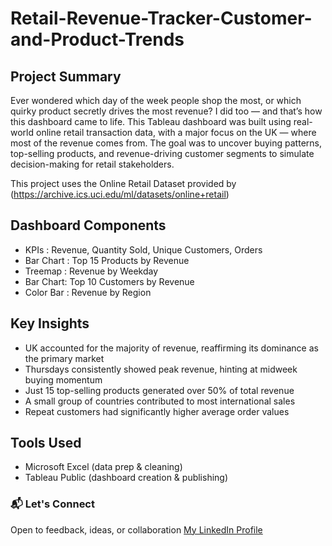 # Retail-Revenue-Tracker-Customer-and-Product-Trends

## Project Summary
Ever wondered which day of the week people shop the most, or which quirky product secretly drives the most revenue? I did too — and that’s how this dashboard came to life.
This Tableau dashboard was built using real-world online retail transaction data, with a major focus on the UK — where most of the revenue comes from. The goal was to uncover buying patterns, top-selling products, and revenue-driving customer segments to simulate decision-making for retail stakeholders.

This project uses the Online Retail Dataset provided by (https://archive.ics.uci.edu/ml/datasets/online+retail)

## Dashboard Components
- KPIs : Revenue, Quantity Sold, Unique Customers, Orders  
- Bar Chart : Top 15 Products by Revenue  
- Treemap : Revenue by Weekday  
- Bar Chart: Top 10 Customers by Revenue
- Color Bar : Revenue by Region

## Key Insights
- UK accounted for the majority of revenue, reaffirming its dominance as the primary market  
- Thursdays consistently showed peak revenue, hinting at midweek buying momentum  
- Just 15 top-selling products generated over 50% of total revenue  
- A small group of countries contributed to most international sales  
- Repeat customers had significantly higher average order values  

## Tools Used
- Microsoft Excel (data prep & cleaning)  
- Tableau Public (dashboard creation & publishing)

### 📬 Let's Connect
Open to feedback, ideas, or collaboration 
[My LinkedIn Profile](https://www.linkedin.com/in/ashwini-bn/)





